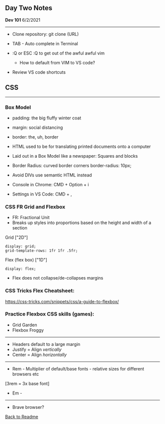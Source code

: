 ## Day Two  Notes
**Dev 101** 6/2/2021
***

* Clone repository: git clone (URL)
* TAB - Auto complete in Terminal

* :Q or ESC :Q to get out of the awful awful vim
    * How to default from VIM to VS code?

* Review VS code shortcuts

## CSS
***

### Box Model
- padding: the big fluffy winter coat
- margin: social distancing
- border: the, uh, border

- HTML used to be for translating printed documents onto a computer
- Laid out in a Box Model like a newspaper: Squares and blocks

* Border Radius: curved border corners
    border-radius: 10px;

- Avoid DIVs use semantic HTML instead

- Console in Chrome: CMD + Option + i
- Settings in VS Code: CMD + ,

### CSS FR Grid and Flexbox
   - FR: Fractional Unit
   - Breaks up styles into proportions based on the height and width of a section

Grid ["2D"]

    display: grid;
    grid-template-rows: 1fr 1fr .5fr;

Flex (flex box) ["1D"]

    display: flex;

* Flex does not collapse/de-collapses  margins

### CSS Tricks Flex Cheatsheet:
https://css-tricks.com/snippets/css/a-guide-to-flexbox/

### Practice Flexbox CSS skills (games):
- Grid Garden
- Flexbox Froggy

***

* Headers default to a large margin
* Justify = Align *vertically*
* Center = Align *horizontally* 

***
* Rem - Multiplier of default/base fonts - relative sizes for different browsers etc 

[3rem = 3x base font]

* Em - 
***

* Brave browser? 





[Back to Readme](../README.md) 

